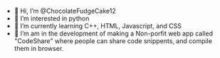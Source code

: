 - 👋 Hi, I’m @ChocolateFudgeCake12
- 👀 I’m interested in python
- 🌱 I’m currently learning C++, HTML, Javascript, and CSS
- 💞️ I’m am in the development of making a Non-porfit web app called "CodeShare" where people can share code snippents, and compile them in browser. 

<!---
ChocolateFudgeCake12/ChocolateFudgeCake12 is a ✨ special ✨ repository because its `README.md` (this file) appears on your GitHub profile.
You can click the Preview link to take a look at your changes.
--->
